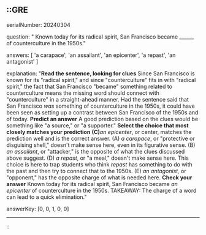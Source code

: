 ::GRE
---

serialNumber: 20240304

question: " Known today for its radical spirit, San Francisco became ______ of counterculture in the 1950s."

answers: [
  'a carapace',
  'an assailant',
  'an epicenter',
  'a repast',
  'an antagonist'
]

explanation: "<strong>Read the sentence, looking for clues</strong> Since San Francisco is known for its \"radical spirit,\" and since \"counterculture\" fits in with \"radical spirit,\" the fact that San Francisco \"became\" something related to counterculture means the missing word should connect with \"counterculture\" in a straight-ahead manner. Had the sentence said that San Francisco <i>was</i> something of counterculture in the 1950s, it could have been seen as setting up a contrast between San Francisco of the 1950s and of today. <strong>Predict an answer</strong> A good prediction based on the clues would be something like \"a source,\" or \"a supporter.\" <strong>Select the choice that most closely matches your prediction</strong> <strong>(C)</strong><i>an epicenter</i>, or center, matches the prediction well and is the correct answer. (A) <i>a carapace</i>, or \"protective or disguising shell,\" doesn't make sense here, even in its figurative sense. (B) <i>an assailant</i>, or \"attacker,\" is the opposite of what the clues discussed above suggest. (D) <i>a repast</i>, or \"a meal,\" doesn't make sense here. This choice is here to trap students who think <i>repast</i> has something to do with the past and then try to connect that to the 1950s. (E) <i>an antagonist,</i> or \"opponent,\" has the opposite charge of what is needed here. <strong>Check your answer</strong> Known today for its radical spirit, San Francisco became <i>an epicenter</i> of counterculture in the 1950s. TAKEAWAY: The charge of a word can lead to a quick elimination."

answerKey: [0, 0, 1, 0, 0]

---
::